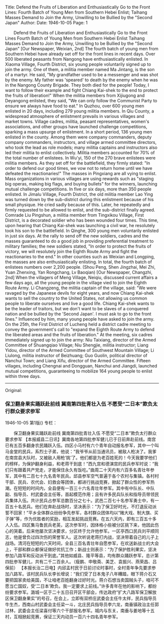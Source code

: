 Title: Defend the Fruits of Liberation and Enthusiastically Go to the Front Lines: Fourth Batch of Young Men from Southern Hebei Enlist; Taihang Masses Demand to Join the Army, Unwilling to be Bullied by the "Second Japan"
Author:
Date: 1946-10-05
Page: 1

　　Defend the Fruits of Liberation and Enthusiastically Go to the Front Lines
    Fourth Batch of Young Men from Southern Hebei Enlist
    Taihang Masses Demand to Join the Army, Unwilling to be Bullied by the "Second Japan"
    [Our Newspaper, Weixian, 2nd] The fourth batch of young men from Southern Hebei have already set off for the front lines in recent days. Over 500 liberated peasants from Nangong have enthusiastically enlisted. In Xiaoma Village, Fourth District, six young people voluntarily signed up to join the army. One of them, a militia member named Ma Jintang, is the son of a martyr. He said, "My grandfather used to be a messenger and was shot by the enemy. My father was 'speared' to death by the enemy when he was in the Nangong County Brigade. They both died for the people! Today, I want to follow their example and fight Chiang Kai-shek to the end to protect the fruits of liberation!" When the militia members from Xijiugong and Deyangong enlisted, they said, "We can only follow the Communist Party to ensure we always have food to eat." In Quzhou, over 600 young men enlisted in 20 days, including 279 young militia members. In Qiu County, a widespread atmosphere of enlistment prevails in various villages and market towns. Village cadres, militia, peasant representatives, women's associations, and other groups have launched challenge competitions, sparking a mass upsurge of enlistment. In a short period, 136 young men enlisted in the county. Among them were company commanders, deputy company commanders, instructors, and village armed committee directors, who took the lead as role models; many militia captains and instructors also led their militia to enlist collectively. Militia members accounted for 70% of the total number of enlistees. In Wu'yi, 150 of the 270 brave enlistees were militia members. As they set off for the battlefield, they firmly stated: "In order to defend our good times, we vow not to return home until we have defeated the reactionaries!" The masses in Pingxiang are all vying to enlist. Mass organizations in various villages are using rewards such as "staging big operas, making big flags, and buying bullets" for the winners, launching mutual challenge competitions. In five or six days, more than 350 people enlisted. In Jimalu Village, Fourth District, the old militia member Lao Ying was turned down by the sub-district during this enlistment because of his small physique. He cried sadly because of this. Later, he repeatedly and firmly requested to be allowed to enlist, and the sub-district finally agreed. Comrade Liu Pingshun, a militia member from Tingxikou Village, First District, is a decorated soldier who has been wounded four times. This time, upon hearing that Chiang Kai-shek was launching a civil war, he resolutely took his son to the battlefield. In Qinghe, 300 young men voluntarily enlisted in just six days. At the rally to send off the new soldiers, cadres and the masses guaranteed to do a good job in providing preferential treatment to military families; the new soldiers stated, "In order to protect the fruits of victory, we will resolutely join the Eighth Route Army and fight the reactionaries to the end." In other counties such as Weixian and Longping, the masses are also enthusiastically enlisting. In total, the fourth batch of enlistees numbers over 2,200 people. (Shou Peng, Shen Jingzhai, Mei Zhi, Yuan Zhenxing, Yan Rongchang, Lv Baoqian)
    [Our Newspaper, Changzhi, 2nd] When the villagers of Meng Village, Neiqiu, discussed current affairs a few days ago, all the young people in the village vied to join the Eighth Route Army. Li Changzeng, the militia captain of the village, said: "We were ravaged by the Japanese devils for eight years, and now Chiang Kai-shek wants to sell the country to the United States, not allowing us common people to liberate ourselves and live a good life. Chiang Kai-shek wants to be the leader of traitors, but we don't want to be slaves of a conquered nation and be bullied by the 'Second Japan'. I must ask to go to the front lines." Influenced by him, many young people have asked to join the army. On the 25th, the First District of Lucheng held a district cadre meeting to convey the government's call to "expand the Eighth Route Army to defend the liberated areas and the fruits of liberation." At the meeting, six cadres immediately signed up to join the army: Niu Taixiang, director of the Armed Committee of Shuangqiao Village; Niu Shengjie, militia instructor; Liang Yidou, director of the Armed Committee of Southwest Mountain Village; Li Liulong, militia instructor of Beizhuang; Guo Guolin, political director of Nanchui Town; and Liang Xifu, director of the Armed Committee. Fifteen villages, including Chengnai and Dongguan, Nanchui and Jiangdi, launched mutual competitions, guaranteeing to mobilize 164 young people to enlist within three days.



<hr /> 

Original: 


### 保卫翻身果实踊跃赴前线  冀南第四批青壮入伍  不愿受“二日本”欺负太行群众要求参军

1946-10-05
第1版()
专栏：

　　保卫翻身果实踊跃赴前线
    冀南第四批青壮入伍
    不愿受“二日本”欺负太行群众要求参军
    【本报威县二日讯】冀南各地第四批参军健儿已于日前奔赴前线。南宫已有五百多翻身农民踊跃入伍。四区小马村有六个青年自动报名参军，其中一个叫马金堂的民兵，系烈士子弟，他说：“我爷爷从前当通讯员，被敌人枪决了。我爹在南宫县大队时，又被敌人用枪‘挑’了。他们都是为老百姓死的！今天我要学他们的榜样，为保护翻身利益，和老蒋干到底！”西九宫和德演宫的民兵参军时说：“我们只有跟着共产党走，才能保住永久有饭吃。”曲周二十天内有六百多名青壮年参军，其中有二百七十九名青年民兵。邱县参军空气普遍于各个农村与集镇。各村村干部、民兵、农代会、妇救会等团体，都进行挑战竞赛，掀起了群众性的参军热潮。在短短的时间内，全县便有一百三十六名青壮年参军。其中有中队长、中队副、指导员、村武委会主任等，首起模范作用；且有许多民兵队长和指导员带领民兵集体入伍。共计民兵占参军总数百分之七十。武邑二百七十名参军勇士中，有一百五十名民兵。他们在奔赴战场时，坚决表示：“为了保卫好时光，不打退反动派誓不回家！”平乡全体群众纷纷争先参军，各村群众团体均以“赌大戏、制大旗、买子弹”等，作为优胜者的奖励，相互发起挑战竞赛。在五六天内，即有三百五十多人入伍。四区集马鲁民兵老英，这次参军时，因体格小些被分区挑下来，他因此伤心的哭着。后来他屡次坚决要求，分区终于允许他参军。一区亭西口民兵刘平顺同志，他是曾负过四次伤的荣誉军人。这次听说老蒋打内战，坚决带着自己的儿子上战场。清河在短短的六天时间，全县三百名青壮年自愿参军，在欢送新战士的大会上，干部和群众都保证做好优抗工作；新战士则表示：“为了保护胜利果实，坚决参加八路军和反动派干到底。”其他如威县、隆平等县，均有群众踊跃参军，总计第四批参军健儿，共有二千二百余人。（瘦鹏、申敬斋、美芝、袁振兴、燕荣昌、吕保前）
    【本报长治二日电】内邱孟村民于日前讨论时事时，全村青年争先要求参加八路军。该村民兵队长李长增说：“我们受了日本鬼子八年糟踏，眼下蒋介石又要把国家卖给美国，不让咱老百姓翻身过好时光。蒋介石想当卖国贼头子，咱可不愿当亡国奴，受‘二日本’欺负。我一定要求上前线。”许多青年在他的影响下，都纷纷要求参军。潞城一区于二十五日召开区干部会，传达政府“扩大八路军保卫解放区保卫翻身果实”的号召，在会上，立即有双桥庄武委会主任牛太祥，民兵指导员牛生杰，西南山村武委会主任梁一斗，北庄民兵指导员李六龙，南垂镇政治主任郭过林，武委会主任梁喜付等六个干部报名参军。城内与东关，南垂与姜地等十五村，互相掀起竞赛，保证三天内动员一百六十四名青年参军。
